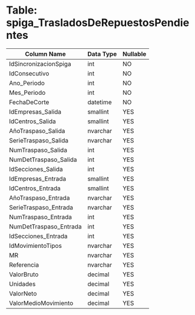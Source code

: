 # Table: spiga_TrasladosDeRepuestosPendientes

| Column Name | Data Type | Nullable |
|-------------|-----------|----------|
| IdSincronizacionSpiga | int | NO |
| IdConsecutivo | int | NO |
| Ano_Periodo | int | NO |
| Mes_Periodo | int | NO |
| FechaDeCorte | datetime | NO |
| IdEmpresas_Salida | smallint | YES |
| IdCentros_Salida | smallint | YES |
| AñoTraspaso_Salida | nvarchar | YES |
| SerieTraspaso_Salida | nvarchar | YES |
| NumTraspaso_Salida | int | YES |
| NumDetTraspaso_Salida | int | YES |
| IdSecciones_Salida | int | YES |
| IdEmpresas_Entrada | smallint | YES |
| IdCentros_Entrada | smallint | YES |
| AñoTraspaso_Entrada | nvarchar | YES |
| SerieTraspaso_Entrada | nvarchar | YES |
| NumTraspaso_Entrada | int | YES |
| NumDetTraspaso_Entrada | int | YES |
| IdSecciones_Entrada | int | YES |
| IdMovimientoTipos | nvarchar | YES |
| MR | nvarchar | YES |
| Referencia | nvarchar | YES |
| ValorBruto | decimal | YES |
| Unidades | decimal | YES |
| ValorNeto | decimal | YES |
| ValorMedioMovimiento | decimal | YES |
